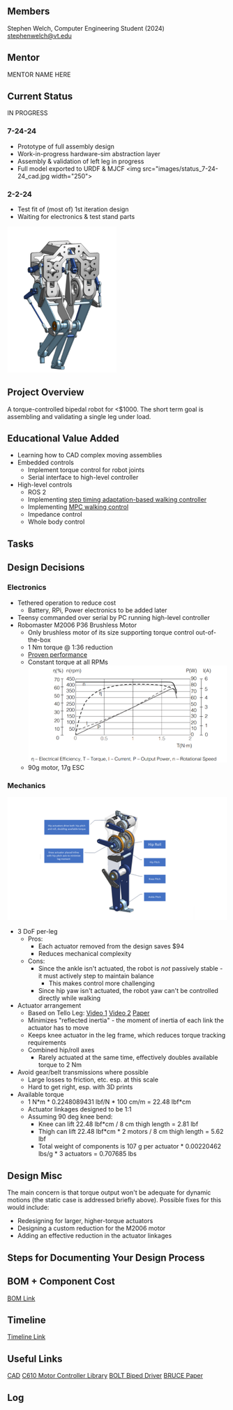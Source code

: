 ## Members
Stephen Welch, Computer Engineering Student (2024)
stephenwelch@vt.edu

## Mentor
MENTOR NAME HERE

## Current Status
IN PROGRESS

### 7-24-24
- Prototype of full assembly design
- Work-in-progress hardware-sim abstraction layer
- Assembly & validation of left leg in progress
- Full model exported to URDF & MJCF
<img src="images/status_7-24-24_cad.jpg width="250">
  
### 2-2-24
- Test fit of (most of) 1st iteration design
- Waiting for electronics & test stand parts
<img src="images/status_2-2-24_1.png" width="250">


## Project Overview

A torque-controlled bipedal robot for <$1000. The short term goal is assembling and validating a single leg under load.

## Educational Value Added

- Learning how to CAD complex moving assemblies
- Embedded controls
    - Implement torque control for robot joints
    - Serial interface to high-level controller
- High-level controls
    - ROS 2
    - Implementing [step timing adaptation-based walking controller](https://ieeexplore.ieee.org/stamp/stamp.jsp?arnumber=9082021)
    - Implementing [MPC walking control](https://arxiv.org/pdf/2010.08198.pdf)
    - Impedance control
    - Whole body control

## Tasks

<!-- Your Text Here. You may work with your mentor on this later when they are assigned -->

## Design Decisions

### Electronics
- Tethered operation to reduce cost
    - Battery, RPi, Power electronics to be added later
- Teensy commanded over serial by PC running high-level controller
- Robomaster M2006 P36 Brushless Motor
    - Only brushless motor of its size supporting torque control out-of-the-box
    - 1 Nm torque @ 1:36 reduction
    - [Proven performance](https://www.youtube.com/watch?v=_Sh4kRtmAog)
    - Constant torque at all RPMs
      ![M2006 motor curves](images/m2006_specs.png)
    - 90g motor, 17g ESC

### Mechanics
![labeled diagram of leg](images/arca.png)
- 3 DoF per-leg
    - Pros:
        - Each actuator removed from the design saves $94
        - Reduces mechanical complexity
    - Cons:
        - Since the ankle isn't actuated, the robot is *not* passively stable - it must actively step to maintain balance
            - This makes control more challenging
        - Since hip yaw isn't actuated, the robot yaw can't be controlled directly while walking
- Actuator arrangement
    - Based on Tello Leg: [Video 1](https://www.youtube.com/watch?v=62lo04Up2vc) [Video 2](https://www.youtube.com/watch?v=mn8tCtYHzHI&t=1s) [Paper](https://arxiv.org/abs/2203.00644)
    - Minimizes "reflected inertia" - the moment of inertia of each link the actuator has to move
    - Keeps knee actuator in the leg frame, which reduces torque tracking requirements
    - Combined hip/roll axes
        - Rarely actuated at the same time, effectively doubles available torque to 2 Nm
- Avoid gear/belt transmissions where possible
    - Large losses to friction, etc. esp. at this scale
    - Hard to get right, esp. with 3D prints
- Available torque
    - 1 N*m * 0.2248089431 lbf/N \* 100 cm/m = 22.48 lbf\*cm
    - Actuator linkages designed to be 1:1
    - Assuming 90 deg knee bend:
        - Knee can lift 22.48 lbf\*cm / 8 cm thigh length = 2.81 lbf
        - Thigh can lift 22.48 lbf\*cm * 2 motors / 8 cm thigh length = 5.62 lbf
        - Total weight of components is 107 g per actuator * 0.00220462 lbs/g * 3 actuators = 0.707685 lbs

## Design Misc

The main concern is that torque output won't be adequate for dynamic motions (the static case is addressed briefly above).
Possible fixes for this would include:
- Redesigning for larger, higher-torque actuators
- Designing a custom reduction for the M2006 motor
- Adding an effective reduction in the actuator linkages

## Steps for Documenting Your Design Process

<!-- Your Text Here. You may work with your mentor on this later when they are assigned -->

## BOM + Component Cost
[BOM Link](https://docs.google.com/spreadsheets/d/1Qe1dRF8I_yPayQ6RHrJmCSCA597qFWhmrA_jtBt1tgA/edit?usp=sharing)

## Timeline

[Timeline Link](timeline.pdf)

## Useful Links

[CAD](https://cad.onshape.com/documents/4743a97557c0a80d1585b0a7/w/2d6986bf76e2e55acb049bf2/e/10cf3b3fefc155c08becdc5d)
[C610 Motor Controller Library](https://github.com/stanfordroboticsclub/DJIC610Controller)
[BOLT Biped Driver](https://github.com/open-dynamic-robot-initiative/bolt)
[BRUCE Paper](https://ieeexplore.ieee.org/stamp/stamp.jsp?tp=&arnumber=9811790)

## Log

<!-- Your Text Here. You may work with your mentor on this later when they are assigned -->
